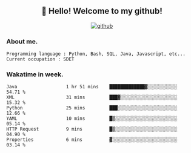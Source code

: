 <h2 align="center">👋 Hello! Welcome to my github! </h2>
<p align="center">
  <a href="https://github.com/usergwen"><img src="https://img.shields.io/badge/GitHub-24292e" alt="github"></a>
</p>

### About me.

```Plain Text
Programming language : Python, Bash, SQL, Java, Javascript, etc...
Current occupation : SDET
```
### Wakatime in week.

<!--START_SECTION:waka-->

```text
Java                  1 hr 51 mins    █████████████▓░░░░░░░░░░░   54.71 %
XML                   31 mins         ███▓░░░░░░░░░░░░░░░░░░░░░   15.32 %
Python                25 mins         ███░░░░░░░░░░░░░░░░░░░░░░   12.66 %
YAML                  10 mins         █▒░░░░░░░░░░░░░░░░░░░░░░░   05.14 %
HTTP Request          9 mins          █▒░░░░░░░░░░░░░░░░░░░░░░░   04.90 %
Properties            6 mins          ▓░░░░░░░░░░░░░░░░░░░░░░░░   03.14 %
```

<!--END_SECTION:waka-->

